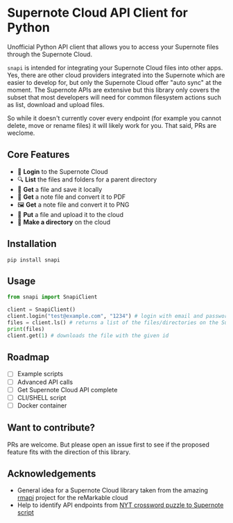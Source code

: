 # Supernote Cloud API Client for Python

Unofficial Python API client that allows you to access your Supernote files through the Supernote Cloud.

`snapi` is intended for integrating your Supernote Cloud files into other apps. Yes, there are other cloud providers integrated into the Supernote which are easier to develop for, but only the Supernote Cloud offer "auto sync" at the moment. The Supernote APIs are extensive but this library only covers the subset that most developers will need for common filesystem actions such as list, download and upload files.

So while it doesn't currently cover every endpoint (for example you cannot delete, move or rename files) it will likely work for you. That said, PRs are weclome.

## Core Features

- 🔑 **Login** to the Supernote Cloud
- 🔍 **List** the files and folders for a parent directory
- 💾 **Get** a file and save it locally
- 📄 **Get** a note file and convert it to PDF
- 🖼 **Get** a note file and convert it to PNG
- 🔼 **Put** a file and upload it to the cloud
- 📂 **Make a directory** on the cloud

## Installation

`pip install snapi`

## Usage

```python
from snapi import SnapiClient

client = SnapiClient()
client.login("test@example.com", "1234") # login with email and password
files = client.ls() # returns a list of the files/directories on the Supernote
print(files)
client.get(1) # downloads the file with the given id
```

## Roadmap

- [ ] Example scripts
- [ ] Advanced API calls
- [ ] Get Supernote Cloud API complete
- [ ] CLI/SHELL script
- [ ] Docker container

## Want to contribute?

PRs are welcome. But please open an issue first to see if the proposed feature fits with the direction of this library.

## Acknowledgements

- General idea for a Supernote Cloud library taken from the amazing [rmapi](https://github.com/juruen/rmapi) project for the reMarkable cloud
- Help to identify API endpoints from [NYT crossword puzzle to Supernote script](https://github.com/bwhitman/supernote-cloud-python)
